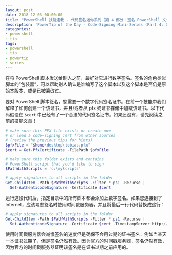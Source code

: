 ```yaml
---
layout: post
date: 2018-12-03 00:00:00
title: "PowerShell 技能连载 - 代码签名迷你系列（第 4 部分：签名 PowerShell 文件）"
description: 'PowerTip of the Day - Code-Signing Mini-Series (Part 4: Code-Signing PowerShell Files)'
categories:
- powershell
- tip
tags:
- powershell
- tip
- powertip
- series
---
```

在将 PowerShell 脚本发送给别人之前，最好对它进行数字签名。签名的角色类似脚本的“包装器”，可以帮助别人确认是谁编写了这个脚本以及这个脚本是否仍是原始本版本，或是已被篡改过。

要对 PowerShell 脚本签名，您需要一个数字代码签名证书。在前一个技能中我们解释了如何创建一个该证书，并且/或者从 pfx 或证书存储中加载该证书。以下代码假设在 `$cert` 中已经有了一个合法的代码签名证书。如果还没有，请先阅读之前的技能文章！

```powershell
# make sure this PFX file exists or create one
# or load a code-signing cert from other sources
# (review the previous tips for hints)
$pfxFile = "$home\desktop\tobias.pfx"
$cert = Get-PfxCertificate -FilePath $pfxFile

# make sure this folder exists and contains
# PowerShell script that you'd like to sign
$PathWithScripts = 'c:\myScripts'

# apply signatures to all scripts in the folder
Get-ChildItem -Path $PathWithScripts -Filter *.ps1 -Recurse |
  Set-AuthenticodeSignature -Certificate $cert
```

运行这段代码后，指定目录中的所有脚本都会添加上数字签名。如果您连接到了 Internet，应该考虑签名时使用时间戳服务器，并且将最后一行代码替换成这行：

```powershell
# apply signatures to all scripts in the folder
Get-ChildItem -Path $PathWithScripts -Filter *.ps1 -Recurse |
  Set-AuthenticodeSignature -Certificate $cert -TimestampServer http://timestamp.digicert.com
```

使用时间戳服务器会减慢签名的速度但是确保不会用过期的证书签名：例如当某天一本证书过期了，但是签名仍然有效。因为官方的时间戳服务器，签名仍然有效，因为官方的时间戳服务器证明该签名是在证书过期之前应用的。

<!--本文国际来源：[Code-Signing Mini-Series (Part 4: Code-Signing PowerShell Files)](https://community.idera.com/database-tools/powershell/powertips/b/tips/posts/code-signing-mini-series-part-4-code-signing-powershell-files)-->
